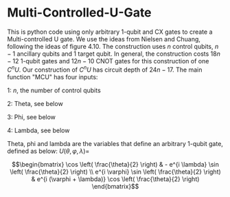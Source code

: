 # Multi-Controlled-U-Gate
This is python code using only arbitrary 1-qubit and CX gates to create a Multi-controlled U gate.
We use the ideas from Nielsen and Chuang, following the ideas of figure 4.10. 
The construction uses $n$ control qubits, $n-1$ ancillary qubits and $1$ target qubit.
In general, the construction costs $18n-12$ 1-qubit gates and $12n-10$ CNOT gates for this construction of one $C^n U$.
Our construction of $C^n U$ has circuit depth of $24n-17$.
The main function "MCU" has four inputs:

1: $n$, the number of control qubits

2: Theta, see below

3: Phi, see below

4: Lambda, see below

Theta, phi and lambda are the variables that define an arbitrary 1-qubit gate, defined as below:
$U(\theta, \varphi, \lambda)=$ 
```math 
\begin{bmatrix} \cos \left( \frac{\theta}{2} \right) & - e^{i \lambda} \sin \left( \frac{\theta}{2} \right) \\ e^{i \varphi} \sin \left( \frac{\theta}{2} \right) & e^{i (\varphi + \lambda)} \cos \left( \frac{\theta}{2} \right) \end{bmatrix}
```

